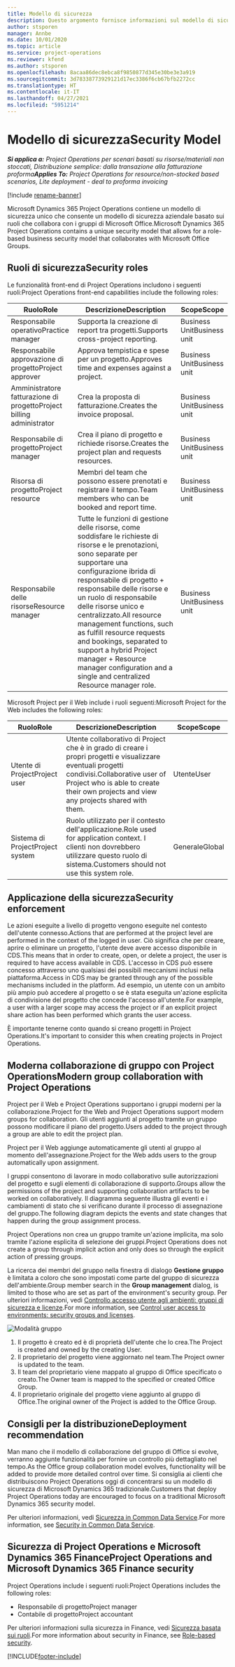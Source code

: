 ```yaml
---
title: Modello di sicurezza
description: Questo argomento fornisce informazioni sul modello di sicurezza in Dynamics 365 Project Operations.
author: stsporen
manager: Annbe
ms.date: 10/01/2020
ms.topic: article
ms.service: project-operations
ms.reviewer: kfend
ms.author: stsporen
ms.openlocfilehash: 8acaa86dec8ebca8f9850877d345e30be3e3a919
ms.sourcegitcommit: 3d78338773929121d17ec3386f6cb67bfb2272cc
ms.translationtype: HT
ms.contentlocale: it-IT
ms.lasthandoff: 04/27/2021
ms.locfileid: "5951214"
---
```

# <a name="security-model"></a><span data-ttu-id="211f7-103">Modello di sicurezza</span><span class="sxs-lookup"><span data-stu-id="211f7-103">Security Model</span></span>

<span data-ttu-id="211f7-104">_**Si applica a:** Project Operations per scenari basati su risorse/materiali non stoccati, Distribuzione semplice: dalla transazione alla fatturazione proforma_</span><span class="sxs-lookup"><span data-stu-id="211f7-104">_**Applies To:** Project Operations for resource/non-stocked based scenarios, Lite deployment - deal to proforma invoicing_</span></span>

[!include [rename-banner](~/includes/cc-data-platform-banner.md)]

<span data-ttu-id="211f7-105">Microsoft Dynamics 365 Project Operations contiene un modello di sicurezza unico che consente un modello di sicurezza aziendale basato sui ruoli che collabora con i gruppi di Microsoft Office.</span><span class="sxs-lookup"><span data-stu-id="211f7-105">Microsoft Dynamics 365 Project Operations contains a unique security model that allows for a role-based business security model that collaborates with Microsoft Office Groups.</span></span> 


## <a name="security-roles"></a><span data-ttu-id="211f7-106">Ruoli di sicurezza</span><span class="sxs-lookup"><span data-stu-id="211f7-106">Security roles</span></span>
<span data-ttu-id="211f7-107">Le funzionalità front-end di Project Operations includono i seguenti ruoli:</span><span class="sxs-lookup"><span data-stu-id="211f7-107">Project Operations front-end capabilities include the following roles:</span></span>

| <span data-ttu-id="211f7-108">Ruolo</span><span class="sxs-lookup"><span data-stu-id="211f7-108">Role</span></span>                          | <span data-ttu-id="211f7-109">Descrizione</span><span class="sxs-lookup"><span data-stu-id="211f7-109">Description</span></span>                                                                                                                                                                 | <span data-ttu-id="211f7-110">Scope</span><span class="sxs-lookup"><span data-stu-id="211f7-110">Scope</span></span> |
|-------------------------------|-----------------------------------------------------------------------------------------------------------------------------------------------------------------------------|------|
| <span data-ttu-id="211f7-111">Responsabile operativo</span><span class="sxs-lookup"><span data-stu-id="211f7-111">Practice manager</span></span>              | <span data-ttu-id="211f7-112">Supporta la creazione di report tra progetti.</span><span class="sxs-lookup"><span data-stu-id="211f7-112">Supports cross-project reporting.</span></span>                                                                                                            | <span data-ttu-id="211f7-113">Business Unit</span><span class="sxs-lookup"><span data-stu-id="211f7-113">Business unit</span></span>              |
| <span data-ttu-id="211f7-114">Responsabile approvazione di progetto</span><span class="sxs-lookup"><span data-stu-id="211f7-114">Project approver</span></span>              | <span data-ttu-id="211f7-115">Approva tempistica e spese per un progetto.</span><span class="sxs-lookup"><span data-stu-id="211f7-115">Approves time and expenses against a project.</span></span>                                                                                                                              | <span data-ttu-id="211f7-116">Business Unit</span><span class="sxs-lookup"><span data-stu-id="211f7-116">Business unit</span></span> |
| <span data-ttu-id="211f7-117">Amministratore fatturazione di progetto</span><span class="sxs-lookup"><span data-stu-id="211f7-117">Project billing administrator</span></span> | <span data-ttu-id="211f7-118">Crea la proposta di fatturazione.</span><span class="sxs-lookup"><span data-stu-id="211f7-118">Creates the invoice proposal.</span></span>                                                                                                                                                 | <span data-ttu-id="211f7-119">Business Unit</span><span class="sxs-lookup"><span data-stu-id="211f7-119">Business unit</span></span> |
| <span data-ttu-id="211f7-120">Responsabile di progetto</span><span class="sxs-lookup"><span data-stu-id="211f7-120">Project manager</span></span>               | <span data-ttu-id="211f7-121">Crea il piano di progetto e richiede risorse.</span><span class="sxs-lookup"><span data-stu-id="211f7-121">Creates the project plan and requests resources.</span></span>                                                                                                                              | <span data-ttu-id="211f7-122">Business Unit</span><span class="sxs-lookup"><span data-stu-id="211f7-122">Business unit</span></span> |
| <span data-ttu-id="211f7-123">Risorsa di progetto</span><span class="sxs-lookup"><span data-stu-id="211f7-123">Project resource</span></span>              | <span data-ttu-id="211f7-124">Membri del team che possono essere prenotati e registrare il tempo.</span><span class="sxs-lookup"><span data-stu-id="211f7-124">Team members who can be booked and report time.</span></span>                                                                                                          | <span data-ttu-id="211f7-125">Business Unit</span><span class="sxs-lookup"><span data-stu-id="211f7-125">Business unit</span></span>|
| <span data-ttu-id="211f7-126">Responsabile delle risorse</span><span class="sxs-lookup"><span data-stu-id="211f7-126">Resource manager</span></span>              | <span data-ttu-id="211f7-127">Tutte le funzioni di gestione delle risorse, come soddisfare le richieste di risorse e le prenotazioni, sono separate per supportare una configurazione ibrida di responsabile di progetto + responsabile delle risorse e un ruolo di responsabile delle risorse unico e centralizzato.</span><span class="sxs-lookup"><span data-stu-id="211f7-127">All resource management functions, such as fulfill resource requests and bookings, separated to support a hybrid Project manager + Resource manager configuration and a single and centralized Resource manager role.</span></span> | <span data-ttu-id="211f7-128">Business Unit</span><span class="sxs-lookup"><span data-stu-id="211f7-128">Business unit</span></span> |


<span data-ttu-id="211f7-129">Microsoft Project per il Web include i ruoli seguenti:</span><span class="sxs-lookup"><span data-stu-id="211f7-129">Microsoft Project for the Web includes the following roles:</span></span>

| <span data-ttu-id="211f7-130">Ruolo</span><span class="sxs-lookup"><span data-stu-id="211f7-130">Role</span></span>           | <span data-ttu-id="211f7-131">Descrizione</span><span class="sxs-lookup"><span data-stu-id="211f7-131">Description</span></span>                                                                                                        | <span data-ttu-id="211f7-132">Scope</span><span class="sxs-lookup"><span data-stu-id="211f7-132">Scope</span></span>  |
|----------------|--------------------------------------------------------------------------------------------------------------------|--------|
| <span data-ttu-id="211f7-133">Utente di Project</span><span class="sxs-lookup"><span data-stu-id="211f7-133">Project user</span></span>   | <span data-ttu-id="211f7-134">Utente collaborativo di Project che è in grado di creare i propri progetti e visualizzare eventuali progetti condivisi.</span><span class="sxs-lookup"><span data-stu-id="211f7-134">Collaborative user of Project   who is able to create their own projects and view any projects shared with   them.</span></span> | <span data-ttu-id="211f7-135">Utente</span><span class="sxs-lookup"><span data-stu-id="211f7-135">User</span></span>   |
| <span data-ttu-id="211f7-136">Sistema di Project</span><span class="sxs-lookup"><span data-stu-id="211f7-136">Project system</span></span> | <span data-ttu-id="211f7-137">Ruolo utilizzato per il contesto dell'applicazione.</span><span class="sxs-lookup"><span data-stu-id="211f7-137">Role used for application   context.</span></span> <span data-ttu-id="211f7-138">I clienti non dovrebbero utilizzare questo ruolo di sistema.</span><span class="sxs-lookup"><span data-stu-id="211f7-138">Customers should not use this system role.</span></span>                                    | <span data-ttu-id="211f7-139">Generale</span><span class="sxs-lookup"><span data-stu-id="211f7-139">Global</span></span> |

## <a name="security-enforcement"></a><span data-ttu-id="211f7-140">Applicazione della sicurezza</span><span class="sxs-lookup"><span data-stu-id="211f7-140">Security enforcement</span></span>
<span data-ttu-id="211f7-141">Le azioni eseguite a livello di progetto vengono eseguite nel contesto dell'utente connesso.</span><span class="sxs-lookup"><span data-stu-id="211f7-141">Actions that are performed at the project level are performed in the context of the logged in user.</span></span> <span data-ttu-id="211f7-142">Ciò significa che per creare, aprire o eliminare un progetto, l'utente deve avere accesso disponibile in CDS.</span><span class="sxs-lookup"><span data-stu-id="211f7-142">This means that in order to create, open, or delete a project, the user is required to have access available in CDS.</span></span> <span data-ttu-id="211f7-143">L'accesso in CDS può essere concesso attraverso uno qualsiasi dei possibili meccanismi inclusi nella piattaforma.</span><span class="sxs-lookup"><span data-stu-id="211f7-143">Access in CDS may be granted through any of the possible mechanisms included in the platform.</span></span> <span data-ttu-id="211f7-144">Ad esempio, un utente con un ambito più ampio può accedere al progetto o se è stata eseguita un'azione esplicita di condivisione del progetto che concede l'accesso all'utente.</span><span class="sxs-lookup"><span data-stu-id="211f7-144">For example, a user with a larger scope may access the project or if an explicit project share action has been performed which grants the user access.</span></span>

<span data-ttu-id="211f7-145">È importante tenerne conto quando si creano progetti in Project Operations.</span><span class="sxs-lookup"><span data-stu-id="211f7-145">It's important to consider this when creating projects in Project Operations.</span></span>

## <a name="modern-group-collaboration-with-project-operations"></a><span data-ttu-id="211f7-146">Moderna collaborazione di gruppo con Project Operations</span><span class="sxs-lookup"><span data-stu-id="211f7-146">Modern group collaboration with Project Operations</span></span>
<span data-ttu-id="211f7-147">Project per il Web e Project Operations supportano i gruppi moderni per la collaborazione.</span><span class="sxs-lookup"><span data-stu-id="211f7-147">Project for the Web and Project Operations support modern groups for collaboration.</span></span> <span data-ttu-id="211f7-148">Gli utenti aggiunti al progetto tramite un gruppo possono modificare il piano del progetto.</span><span class="sxs-lookup"><span data-stu-id="211f7-148">Users added to the project through a group are able to edit the project plan.</span></span>

<span data-ttu-id="211f7-149">Project per il Web aggiunge automaticamente gli utenti al gruppo al momento dell'assegnazione.</span><span class="sxs-lookup"><span data-stu-id="211f7-149">Project for the Web adds users to the group automatically upon assignment.</span></span>

<span data-ttu-id="211f7-150">I gruppi consentono di lavorare in modo collaborativo sulle autorizzazioni del progetto e sugli elementi di collaborazione di supporto.</span><span class="sxs-lookup"><span data-stu-id="211f7-150">Groups allow the permissions of the project and supporting collaboration artifacts to be worked on collaboratively.</span></span> <span data-ttu-id="211f7-151">Il diagramma seguente illustra gli eventi e i cambiamenti di stato che si verificano durante il processo di assegnazione del gruppo.</span><span class="sxs-lookup"><span data-stu-id="211f7-151">The following diagram depicts the events and state changes that happen during the group assignment process.</span></span>

<span data-ttu-id="211f7-152">Project Operations non crea un gruppo tramite un'azione implicita, ma solo tramite l'azione esplicita di selezione dei gruppi.</span><span class="sxs-lookup"><span data-stu-id="211f7-152">Project Operations does not create a group through implicit action and only does so through the explicit action of pressing groups.</span></span>

<span data-ttu-id="211f7-153">La ricerca dei membri del gruppo nella finestra di dialogo **Gestione gruppo** è limitata a coloro che sono impostati come parte del gruppo di sicurezza dell'ambiente.</span><span class="sxs-lookup"><span data-stu-id="211f7-153">Group member search in the **Group management** dialog, is limited to those who are set as part of the environment's security group.</span></span> <span data-ttu-id="211f7-154">Per ulteriori informazioni, vedi [Controllo accesso utente agli ambienti: gruppi di sicurezza e licenze](/power-platform/admin/control-user-access).</span><span class="sxs-lookup"><span data-stu-id="211f7-154">For more information, see [Control user access to environments: security groups and licenses](/power-platform/admin/control-user-access).</span></span>

![Modalità gruppo](./media/groupsmode.png)

1. <span data-ttu-id="211f7-156">Il progetto è creato ed è di proprietà dell'utente che lo crea.</span><span class="sxs-lookup"><span data-stu-id="211f7-156">The Project is created and owned by the creating User.</span></span>
2. <span data-ttu-id="211f7-157">Il proprietario del progetto viene aggiornato nel team.</span><span class="sxs-lookup"><span data-stu-id="211f7-157">The Project owner is updated to the team.</span></span>
3. <span data-ttu-id="211f7-158">Il team del proprietario viene mappato al gruppo di Office specificato o creato.</span><span class="sxs-lookup"><span data-stu-id="211f7-158">The Owner team is mapped to the specified or created Office Group.</span></span>
4. <span data-ttu-id="211f7-159">Il proprietario originale del progetto viene aggiunto al gruppo di Office.</span><span class="sxs-lookup"><span data-stu-id="211f7-159">The original owner of the Project is added to the Office Group.</span></span>

## <a name="deployment-recommendation"></a><span data-ttu-id="211f7-160">Consigli per la distribuzione</span><span class="sxs-lookup"><span data-stu-id="211f7-160">Deployment recommendation</span></span>
<span data-ttu-id="211f7-161">Man mano che il modello di collaborazione del gruppo di Office si evolve, verranno aggiunte funzionalità per fornire un controllo più dettagliato nel tempo.</span><span class="sxs-lookup"><span data-stu-id="211f7-161">As the Office group collaboration model evolves, functionality will be added to provide more detailed control over time.</span></span> <span data-ttu-id="211f7-162">Si consiglia ai clienti che distribuiscono Project Operations oggi di concentrarsi su un modello di sicurezza di Microsoft Dynamics 365 tradizionale.</span><span class="sxs-lookup"><span data-stu-id="211f7-162">Customers that deploy Project Operations today are encouraged to focus on a traditional Microsoft Dynamics 365 security model.</span></span>

<span data-ttu-id="211f7-163">Per ulteriori informazioni, vedi [Sicurezza in Common Data Service](/power-platform/admin/wp-security).</span><span class="sxs-lookup"><span data-stu-id="211f7-163">For more information, see [Security in Common Data Service](/power-platform/admin/wp-security).</span></span>

## <a name="project-operations-and-microsoft-dynamics-365-finance-security"></a><span data-ttu-id="211f7-164">Sicurezza di Project Operations e Microsoft Dynamics 365 Finance</span><span class="sxs-lookup"><span data-stu-id="211f7-164">Project Operations and Microsoft Dynamics 365 Finance security</span></span>
<span data-ttu-id="211f7-165">Project Operations include i seguenti ruoli:</span><span class="sxs-lookup"><span data-stu-id="211f7-165">Project Operations includes the following roles:</span></span>

- <span data-ttu-id="211f7-166">Responsabile di progetto</span><span class="sxs-lookup"><span data-stu-id="211f7-166">Project manager</span></span>
- <span data-ttu-id="211f7-167">Contabile di progetto</span><span class="sxs-lookup"><span data-stu-id="211f7-167">Project accountant</span></span>

<span data-ttu-id="211f7-168">Per ulteriori informazioni sulla sicurezza in Finance, vedi [Sicurezza basata sui ruoli](/dynamics365/fin-ops-core/dev-itpro/sysadmin/role-based-security).</span><span class="sxs-lookup"><span data-stu-id="211f7-168">For more information about security in Finance, see [Role-based security](/dynamics365/fin-ops-core/dev-itpro/sysadmin/role-based-security).</span></span>




[!INCLUDE[footer-include](../includes/footer-banner.md)]